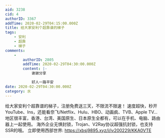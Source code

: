 ```yaml
---
aid: 3238
cid: 4
authorID: 3367
addTime: 2020-02-29T04:15:00.000Z
title: 给大家安利个超靠谱的梯子
tags:
    - 安利
    - 超靠
    - 梯子
comments:
    -
        authorID: 2805
        addTime: 2020-02-29T04:30:00.000Z
        content: |-
            谢谢分享

            好人一路平安
date: 2020-02-29T04:30:00.000Z
category: 水
---
```


给大家安利个超靠谱的梯子，注册免费送三天，不限流不限速！ 速度超快，秒开YouTube、Ins，还能看奈飞/Netflix、Hulu、HBO、动画疯、TVB、Apple TV... 地区很丰富，香港、台湾、美国原生、日本原生全都有，可以在手机、电脑、路由器上一起使用。 海外企业无惧封锁，Trojan、V2Ray协议超强抗封锁，也支持SSR的哦。 立即使用西部世界: https://xbsj9895.xyz/i/iv200229/KKA0VTE
